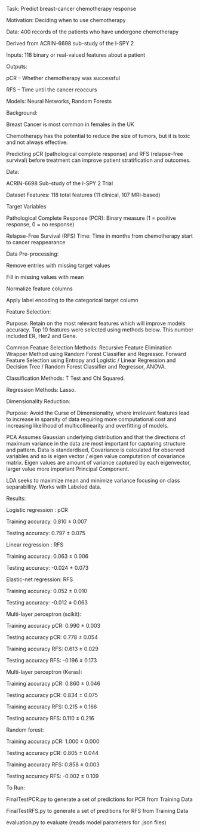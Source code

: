  Task: Predict breast-cancer chemotherapy response​

 Motivation: Deciding when to use chemotherapy​

 Data: 400 records of the patients who have undergone chemotherapy​

 Derived from ACRIN-6698 sub-study of the I-SPY 2​

 Inputs: 118 binary or real-valued features about a patient​

 Outputs:​

 pCR – Whether chemotherapy was successful​

 RFS – Time until the cancer reoccurs​

 Models: Neural Networks, Random Forests​

​Background: 

Breast Cancer is most common in females in the UK​

Chemotherapy has the potential to reduce the size of tumors, but it is toxic and not always effective.​

Predicting pCR (pathological complete response) and RFS (relapse-free survival) before treatment can improve patient stratification and outcomes.

​Data:

ACRIN-6698 Sub-study of the I-SPY 2 Trial​

Dataset Features: 118 total features (11 clinical, 107 MRI-based)​

Target Variables​

Pathological Complete Response (PCR): Binary measure (1 = positive response, 0 = no response)​

Relapse-Free Survival (RFS) Time: Time in months from chemotherapy start to cancer reappearance​

​Data Pre-processing: 

Remove entries with missing target values​

Fill in missing values with mean​

Normalize feature columns​

Apply label encoding to the categorical target column​

Feature Selection: 

Purpose: Retain on the most relevant features which will improve models accuracy. Top 10 features were selected using methods below. This number included ER, Her2 and Gene.​

Common Feature Selection Methods: Recursive Feature Elimination Wrapper Method using Random Forest Classifier and Regressor. Forward Feature Selection using Entropy and Logistic / Linear Regression and Decision Tree / Random Forest Classifier and Regressor, ANOVA.​

Classification Methods: T Test and Chi Squared.​

Regression Methods: Lasso.​

Dimensionality Reduction:

Purpose: Avoid the Curse of Dimensionality, where irrelevant features lead to increase in sparsity of data requiring more computational cost and increasing likelihood of multicollinearity and overfitting of models.​

PCA Assumes Gaussian underlying distribution and that the directions of maximum variance in the data are most important for capturing structure and pattern. Data is standardised, Covariance is calculated for observed variables and so is eigen vector / eigen value computation of covariance matrix. Eigen values are amount of variance captured by each eigenvector, larger value more important Principal Component.​

LDA seeks to maximize mean and minimize variance focusing on class separabillity. Works with Labeled data.​

Results: 

Logistic regression : pCR

Training accuracy: 0.810 ± 0.007 ​

Testing accuracy: 0.797 ± 0.075 ​

Linear regression : RFS

Training accuracy: 0.063 ± 0.006 ​

Testing accuracy: -0.024 ± 0.073 ​

Elastic-net regression: RFS

Training accuracy: 0.052 ± 0.010 ​

Testing accuracy: -0.012 ± 0.063 ​

Multi-layer perceptron (scikit):

Training accuracy pCR: 0.990 ± 0.003 ​

Testing accuracy pCR: 0.778 ± 0.054 ​

Training accuracy RFS: 0.613 ± 0.029 ​

Testing accuracy RFS: -0.196 ± 0.173 ​

Multi-layer perceptron (Keras):

Training accuracy pCR: 0.860 ± 0.046 ​

Testing accuracy pCR: 0.834 ± 0.075 ​

Training accuracy RFS: 0.215 ± 0.166 ​

Testing accuracy RFS: 0.110 ± 0.216 ​

Random forest:

Training accuracy pCR: 1.000 ± 0.000 ​

Testing accuracy pCR: 0.805 ± 0.044 ​

Training accuracy RFS: 0.858 ± 0.003 ​

Testing accuracy RFS: -0.002 ± 0.109 ​

​To Run: 

FinalTestPCR.py to generate a set of predictions for PCR from Training Data

FinalTestRFS.py to generate a set of preditions for RFS from Training Data

evaluation.py to evaluate (reads model parameters for .json files) 


